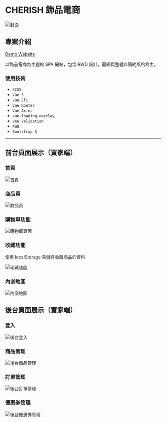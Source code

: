 # CHERISH 飾品電商
<img src="readmeImage/封面.png" alt="封面">

## 專案介紹
[Demo Website](https://hsuan890125.github.io/CHERISH/#/)

以飾品電商為主題的 SPA 網站，包含 RWD 設計，而網頁整體以簡約風格為主。

### 使用技術
- `SCSS`
- `Vue 3`
- `Vue Cli`
- `Vue Router`
- `Vue Axios`
- `vue-loading-overlay`
- `Vee Validation`
- `RWD`
- `Bootstrap 5`

---
## 前台頁面展示（買家端）

### 首頁
<img src="readmeImage/首頁.png" alt="首頁">

### 商品頁
<img src="readmeImage/商品頁.png" alt="商品頁">

### 購物車功能
<img src="readmeImage/購物車頁面.png" alt="購物車頁面">

### 收藏功能

使用 localStorage 來儲存收藏商品的資料

<img src="readmeImage/珍藏功能.png" alt="珍藏功能">

### 內嵌地圖
<img src="readmeImage/內嵌地圖.png" alt="內嵌地圖">


## 後台頁面展示（賣家端）

### 登入
<img src="readmeImage/後台登入.png" alt="後台登入">

### 商品管理
<img src="readmeImage/後台商品管理.png" alt="後台商品管理">

### 訂單管理
<img src="readmeImage/後台訂單管理.png" alt="後台訂單管理">

### 優惠券管理
<img src="readmeImage/後台優惠券管理.png" alt="後台優惠券管理">

<!-- ---
## Project setup
```
npm install
```

### Compiles and hot-reloads for development
```
npm run serve
```

### Compiles and minifies for production
```
npm run build
```

### Customize configuration
See [Configuration Reference](https://cli.vuejs.org/config/). -->
